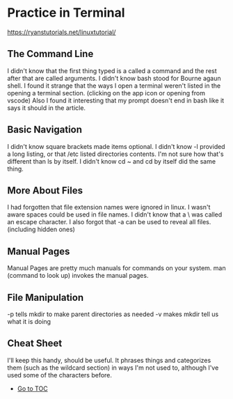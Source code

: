 # Practice in Terminal

<https://ryanstutorials.net/linuxtutorial/>  

## The Command Line  

I didn't know that the first thing typed is a called a command and the rest after that are called arguments.  I didn't know bash stood for Bourne agaun shell.  I found it strange that the ways I open a terminal weren't listed in the opening a terminal section. (clicking on the app icon or opening from vscode)  Also I found it interesting that my prompt doesn't end in bash like it says it should in the article.  

## Basic Navigation  

I didn't know square brackets made items optional.  I didn't know -l provided a long listing, or that /etc listed directories contents.  I'm not sure how that's different than ls by itself. I didn't know cd ~ and cd by itself did the same thing.  

## More About Files  

I had forgotten that file extension names were ignored in linux.  I wasn't aware spaces could be used in file names.  I didn't know that a \ was called an escape character.  I also forgot that -a can be used to reveal all files. (including hidden ones)  

## Manual Pages  

Manual Pages are pretty much manuals for commands on your system.
man (command to look up) invokes the manual pages.

## File Manipulation

 -p tells mkdir to make parent directories as needed
 -v makes mkdir tell us what it is doing

## Cheat Sheet

I'll keep this handy, should be useful.  It phrases things and categorizes them (such as the wildcard section) in ways I'm not used to, although I've used some of the characters before.

- [Go to TOC](README.md)
